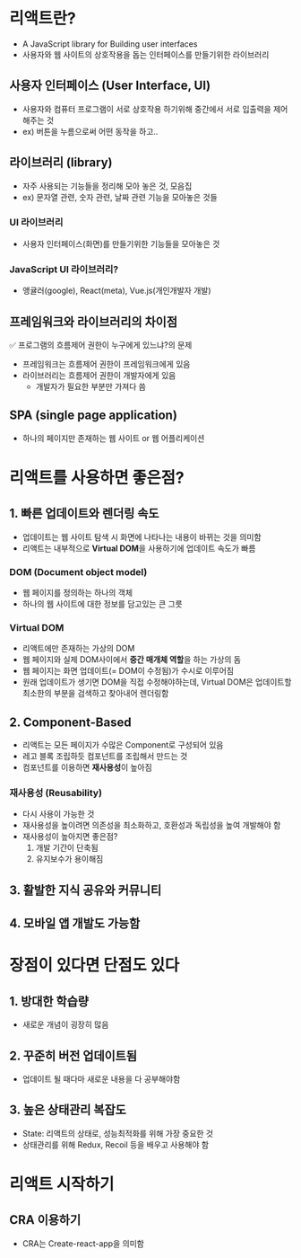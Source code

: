 # 리액트란?
- A JavaScript library for Building user interfaces
- 사용자와 웹 사이트의 상호작용을 돕는 인터페이스를 만들기위한 라이브러리

## 사용자 인터페이스 (User Interface, UI)
- 사용자와 컴퓨터 프로그램이 서로 상호작용 하기위해 중간에서 서로 입출력을 제어해주는 것
- ex) 버튼을 누름으로써 어떤 동작을 하고.. 

## 라이브러리 (library)
- 자주 사용되는 기능들을 정리해 모아 놓은 것, 모음집
- ex) 문자열 관련, 숫자 관련, 날짜 관련 기능을 모아놓은 것들

### UI 라이브러리 
- 사용자 인터페이스(화면)를 만들기위한 기능들을 모아놓은 것
### JavaScript UI 라이브러리?
- 앵귤러(google), React(meta), Vue.js(개인개발자 개발)

## 프레임워크와 라이브러리의 차이점
✅ 프로그램의 흐름제어 권한이 누구에게 있느냐?의 문제
- 프레임워크는 흐름제어 권한이 프레임워크에게 있음
- 라이브러리는 흐름제어 권한이 개발자에게 있음
  - 개발자가 필요한 부분만 가져다 씀

## SPA (single page application)
- 하나의 페이지만 존재하는 웹 사이트 or 웹 어플리케이션

# 리액트를 사용하면 좋은점?
## 1. 빠른 업데이트와 렌더링 속도
- 업데이트는 웹 사이트 탐색 시 화면에 나타나는 내용이 바뀌는 것을 의미함
- 리액트는 내부적으로 **Virtual DOM**을 사용하기에 업데이트 속도가 빠름

### DOM (Document object model)
- 웹 페이지를 정의하는 하나의 객체
- 하나의 웹 사이트에 대한 정보를 담고있는 큰 그릇

### Virtual DOM
- 리액트에만 존재하는 가상의 DOM
- 웹 페이지와 실제 DOM사이에서 **중간 매개체 역할**을 하는 가상의 돔
- 웹 페이지는 화면 업데이트(= DOM이 수정됨)가 수시로 이루어짐
- 원래 업데이트가 생기면 DOM을 직접 수정해야하는데, Virtual DOM은 업데이트할 최소한의 부분을 검색하고 찾아내어 렌더링함 

## 2. Component-Based
- 리액트는 모든 페이지가 수많은 Component로 구성되어 있음
- 레고 블록 조립하듯 컴포넌트를 조립해서 만드는 것
- 컴포넌트를 이용하면 **재사용성**이 높아짐

### 재사용성 (Reusability)
- 다시 사용이 가능한 것
- 재사용성을 높이려면 의존성을 최소화하고, 호환성과 독립성을 높여 개발해야 함
- 재사용성이 높아지면 좋은점?
    1) 개발 기간이 단축됨
    2) 유지보수가 용이해짐

## 3. 활발한 지식 공유와 커뮤니티

## 4. 모바일 앱 개발도 가능함

# 장점이 있다면 단점도 있다
## 1. 방대한 학습량
- 새로운 개념이 굉장히 많음

## 2. 꾸준히 버전 업데이트됨
- 업데이트 될 때다마 새로운 내용을 다 공부해야함

## 3. 높은 상태관리 복잡도
- State: 리액트의 상태로, 성능최적화를 위해 가장 중요한 것
- 상태관리를 위해 Redux, Recoil 등을 배우고 사용해야 함

# 리액트 시작하기
## CRA 이용하기
- CRA는 Create-react-app을 의미함
